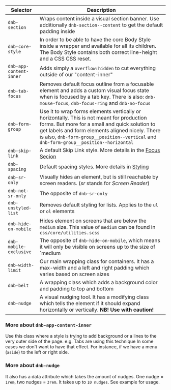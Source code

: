 | Selector                | Description                                                                                                                                                                                                                                                                              |
| ----------------------- | ---------------------------------------------------------------------------------------------------------------------------------------------------------------------------------------------------------------------------------------------------------------------------------------- |
| `dnb-section`           | Wraps content inside a visual section banner. Use additionally `dnb-section--content` to get the default padding inside                                                                                                                                                                  |
| `dnb-core-style`        | In order to be able to have the core Body Style inside a wrapper and available for all its children. The Body Style contains both correct line-height and a CSS CSS reset.                                                                                                               |
| `dnb-app-content-inner` | Adds simply a `overflow:hidden` to cut everything outside of our "content-inner"                                                                                                                                                                                                         |
| `dnb-tab-focus`         | Removes default focus outline from a focusable element and adds a custom visual focus state when is focused by a tab key. There is also: `dnb-mouse-focus`, `dnb-focus-ring` and `dnb-no-focus`                                                                                          |
| `dnb-form-group`        | Use it to wrap forms elements vertically or horizontally. This is not meant for production forms. But more for a small and quick solution to get labels and form elements aligned nicely. There is also, `dnb-form-group__position--vertical` and `dnb-form-group__position--horizontal` |
| `dnb-skip-link`         | A default Skip Link style. More details in the [Focus Secion](/uilib/usage/accessibility/focus#skip-link)                                                                                                                                                                                |
| `dnb-spacing`           | Default spacing styles. More details in [Styling](/uilib/usage/customisation/styling#spacing)                                                                                                                                                                                            |
| `dnb-sr-only`           | Visually hides an element, but is still reachable by screen readers. (_sr_ stands for _Screen Reader_)                                                                                                                                                                                   |
| `dnb-not-sr-only`       | The opposite of `dnb-sr-only`                                                                                                                                                                                                                                                            |
| `dnb-unstyled-list`     | Removes default styling for lists. Applies to the `ul` or `ol` elements                                                                                                                                                                                                                  |
| `dnb-hide-on-mobile`    | Hides element on screens that are below the `medium` size. This value of `medium` can be found in `css/core/utilities.scss`                                                                                                                                                              |
| `dnb-mobile-exclusive`  | The opposite of `dnb-hide-on-mobile`, which means it will only be visible on screens up to the size of `medium                                                                                                                                                                           |
| `dnb-width-limit`       | Our main wrapping class for containers. It has a max-width and a left and right padding which varies based on screen sizes                                                                                                                                                               |
| `dnb-belt`              | A wrapping class which adds a background color and padding to top and bottom                                                                                                                                                                                                             |
| `dnb-nudge`             | A visual nudging tool. It has a modifying class which tells the element if it should expand horizontally or vertically. **NB! Use with caution!**                                                                                                                                        |

### More about `dnb-app-content-inner`

Use this class where a style is trying to add background or a lines to the very outer side of the page. e.g. Tabs are using this technique
In some cases we don't want to have that effect. For instance, if we have a menu (`aside`) to the left or right side.

### More about `dnb-nudge`

It also has a data attribute which takes the amount of nudges. One nudge = `1rem`, two nudges = `3rem`. It takes up to `10 nudges`. See example for usage.
